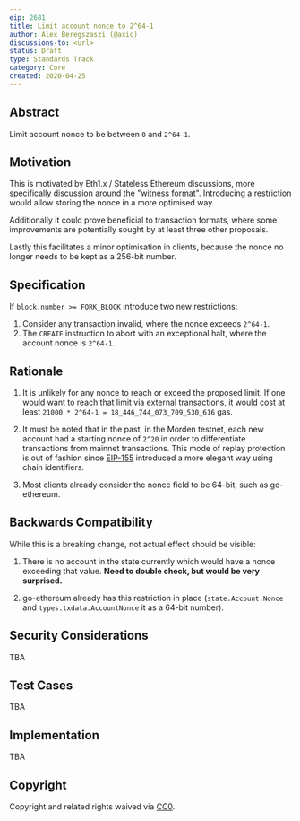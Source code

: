 ```yaml
---
eip: 2681
title: Limit account nonce to 2^64-1
author: Alex Beregszaszi (@axic)
discussions-to: <url>
status: Draft
type: Standards Track
category: Core
created: 2020-04-25
---
```


## Abstract

Limit account nonce to be between `0` and `2^64-1`.

## Motivation

This is motivated by Eth1.x / Stateless Ethereum discussions, more specifically discussion around the ["witness format"](https://github.com/ethereum/stateless-ethereum-specs).
Introducing a restriction would allow storing the nonce in a more optimised way.

Additionally it could prove beneficial to transaction formats, where some improvements are potentially sought by at least three other proposals.

Lastly this facilitates a minor optimisation in clients, because the nonce no longer needs to be kept as a 256-bit number.

## Specification

If `block.number >= FORK_BLOCK` introduce two new restrictions:

1. Consider any transaction invalid, where the nonce exceeds `2^64-1`.
2. The `CREATE` instruction to abort with an exceptional halt, where the account nonce is `2^64-1`.

## Rationale

1. It is unlikely for any nonce to reach or exceed the proposed limit. If one would want to reach that limit via external transactions, it would cost at least `21000 * 2^64-1 = 18_446_744_073_709_530_616` gas.

2. It must be noted that in the past, in the Morden testnet, each new account had a starting nonce of `2^20` in order to differentiate transactions from mainnet transactions.
This mode of replay protection is out of fashion since [EIP-155](https://eips.ethereum.org/EIPS/eip-155) introduced a more elegant way using chain identifiers.

3. Most clients already consider the nonce field to be 64-bit, such as go-ethereum.

## Backwards Compatibility

While this is a breaking change, not actual effect should be visible:

1. There is no account in the state currently which would have a nonce exceeding that value. **Need to double check, but would be very surprised.**

2. go-ethereum already has this restriction in place (`state.Account.Nonce` and `types.txdata.AccountNonce` it as a 64-bit number).

## Security Considerations

TBA

## Test Cases

TBA

## Implementation

TBA

## Copyright

Copyright and related rights waived via [CC0](https://creativecommons.org/publicdomain/zero/1.0/).
